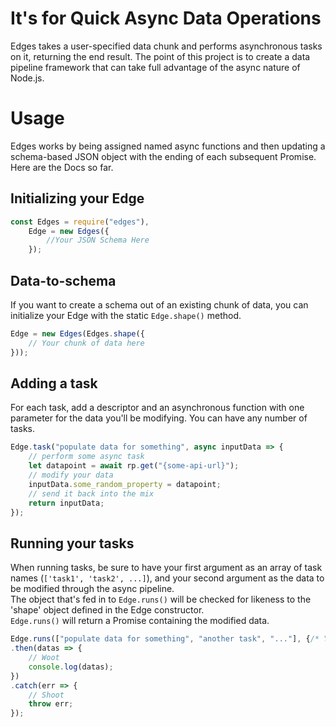 # It's for Quick Async Data Operations

Edges takes a user-specified data chunk and performs asynchronous tasks on it, returning the end result.
The point of this project is to create a data pipeline framework that can take full advantage of the async nature of Node.js.

# Usage

Edges works by being assigned named async functions and then updating a schema-based JSON object with the ending of each subsequent Promise.  
Here are the Docs so far.

## Initializing your Edge
```javascript
const Edges = require("edges"),
    Edge = new Edges({
        //Your JSON Schema Here
    });
```

## Data-to-schema
If you want to create a schema out of an existing chunk of data, you can initialize your Edge with the static `Edge.shape()` method.
```javascript
Edge = new Edges(Edges.shape({
    // Your chunk of data here
}));
```

## Adding a task  
For each task, add a descriptor and an asynchronous function with one parameter for the data you'll be modifying. You can have any number of tasks.
```javascript
Edge.task("populate data for something", async inputData => {
    // perform some async task
    let datapoint = await rp.get("{some-api-url}");
    // modify your data
    inputData.some_random_property = datapoint;
    // send it back into the mix
    return inputData;
});
```


## Running your tasks
When running tasks, be sure to have your first argument as an array of task names (`['task1', 'task2', ...]`), and your second argument as the data to be modified through the async pipeline.   
The object that's fed in to `Edge.runs()` will be checked for likeness to the 'shape' object defined in the Edge constructor.   
`Edge.runs()` will return a Promise containing the modified data.
```javascript
Edge.runs(["populate data for something", "another task", "..."], {/* Your schema based object */})
.then(datas => {
    // Woot
    console.log(datas);
})
.catch(err => {
    // Shoot
    throw err;
});
```
